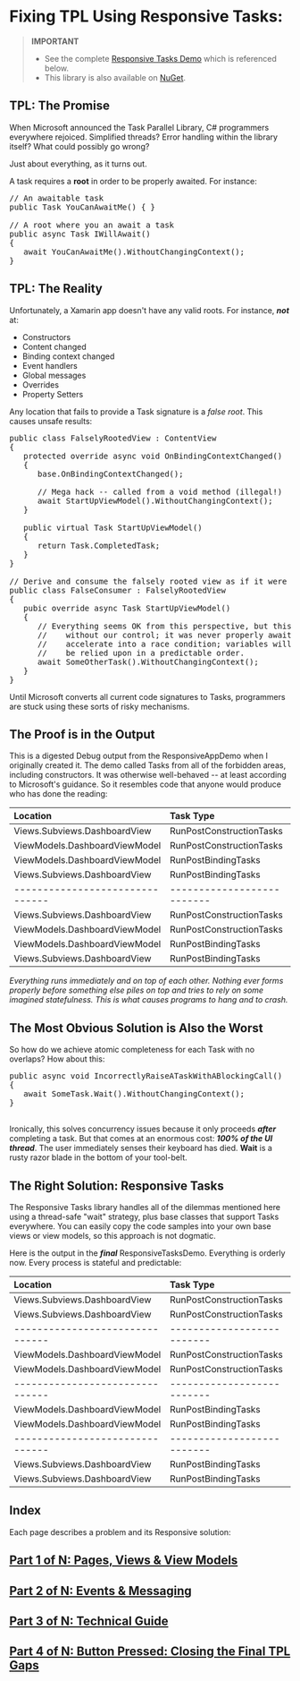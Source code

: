 
# Fixing TPL Using Responsive Tasks:

>**IMPORTANT**
>* See the complete [Responsive Tasks Demo](https://github.com/marcusts/Com.MarcusTS.ResponsiveTasksDemo) which is referenced below.
>* This library is also available on [NuGet](https://www.nuget.org/packages/Com.MarcusTS.ResponsiveTasks).


## TPL: The Promise

When Microsoft announced the Task Parallel Library, C# programmers everywhere rejoiced.  Simplified threads?  Error handling within the library itself?  What could possibly go wrong?

Just about everything, as it turns out.

A task requires a **root** in order to be properly awaited.  For instance:

<pre class="prettyprint lang-C#" data-start-line="1" data-visibility="visible" data-highlight="" data-caption="">
// An awaitable task
public Task YouCanAwaitMe() { }

// A root where you an await a task
public async Task IWillAwait()
{
   await YouCanAwaitMe().WithoutChangingContext();
}
</pre>

## TPL: The Reality

Unfortunately, a Xamarin app doesn't have any valid roots.  For instance, ***not*** at:

* Constructors
* Content changed
* Binding context changed
* Event handlers
* Global messages
* Overrides
* Property Setters

Any location that fails to provide a Task signature is a *false root*. This causes unsafe results:

<pre class="prettyprint lang-C#" data-start-line="1" data-visibility="visible" data-highlight="" data-caption="">
public class FalselyRootedView : ContentView
{
   protected override async void OnBindingContextChanged()
   {
      base.OnBindingContextChanged();
      
      // Mega hack -- called from a void method (illegal!)
      await StartUpViewModel().WithoutChangingContext();
   }
   
   public virtual Task StartUpViewModel()
   {
      return Task.CompletedTask;
   }
}

// Derive and consume the falsely rooted view as if it were valid
public class FalseConsumer : FalselyRootedView
{
   pubic override async Task StartUpViewModel()
   {
      // Everything seems OK from this perspective, but this task can proceed at any time and 
      //    without our control; it was never properly awaited.  Anything relying on it will 
      //    accelerate into a race condition; variables will not be set on time; nothing can 
      //    be relied upon in a predictable order.
      await SomeOtherTask().WithoutChangingContext();
   }
}
</pre>

Until Microsoft converts all current code signatures to Tasks, programmers are stuck using these sorts of risky mechanisms.

## The Proof is in the Output

This is a digested Debug output from the ResponsiveAppDemo when I originally created it. The demo called Tasks from all of the forbidden areas, including constructors. It was otherwise well-behaved -- at least according to Microsoft's guidance.  So it resembles code that anyone would produce who has done the reading:

| Location                      | Task Type                | First/Last |
| :---                          | :---                     | :---       |
| Views.Subviews.DashboardView  | RunPostConstructionTasks | FIRST	|
| ViewModels.DashboardViewModel | RunPostConstructionTasks | FIRST	|
| ViewModels.DashboardViewModel | RunPostBindingTasks      | FIRST	|
| Views.Subviews.DashboardView  | RunPostBindingTasks      | FIRST	|
|-------------------------------|--------------------------|------------|
| Views.Subviews.DashboardView  | RunPostConstructionTasks | LAST	|
| ViewModels.DashboardViewModel | RunPostConstructionTasks | LAST	| 
| ViewModels.DashboardViewModel | RunPostBindingTasks      | LAST	| 
| Views.Subviews.DashboardView  | RunPostBindingTasks      | LAST	|

*Everything runs immediately and on top of each other.  Nothing ever forms properly before something else piles on top and tries to rely on some imagined statefulness. This is what causes programs to hang and to crash.*

## The Most Obvious Solution is Also the Worst

So how do we achieve atomic completeness for each Task with no overlaps?  How about this:

<pre class="prettyprint lang-C#" data-start-line="1" data-visibility="visible" data-highlight="" data-caption="">
public async void IncorrectlyRaiseATaskWithABlockingCall()
{
   await SomeTask.Wait().WithoutChangingContext();
}

</pre>

Ironically, this solves concurrency issues because it only proceeds ***after*** completing a task.  But that comes at an enormous cost: ***100% of the UI thread***. The user immediately senses their keyboard has died. **Wait** is a rusty razor blade in the bottom of your tool-belt.

## The Right Solution: Responsive Tasks

The Responsive Tasks library handles all of the dilemmas mentioned here using a thread-safe "wait" strategy, plus base classes that support Tasks everywhere.  You can easily copy the code samples into your own base views or view models, so this approach is not dogmatic.

Here is the output in the ***final*** ResponsiveTasksDemo. Everything is orderly now.  Every process is stateful and predictable:

| Location                      | Task Type                | First/Last |
| :---                          | :---                     | :---       |
| Views.Subviews.DashboardView  | RunPostConstructionTasks | FIRST	|
| Views.Subviews.DashboardView  | RunPostConstructionTasks | LAST	|
|-------------------------------|--------------------------|------------|
| ViewModels.DashboardViewModel | RunPostConstructionTasks | FIRST	|
| ViewModels.DashboardViewModel | RunPostConstructionTasks | LAST	| 
|-------------------------------|--------------------------|------------|
| ViewModels.DashboardViewModel | RunPostBindingTasks      | FIRST	|
| ViewModels.DashboardViewModel | RunPostBindingTasks      | LAST	| 
|-------------------------------|--------------------------|------------|
| Views.Subviews.DashboardView  | RunPostBindingTasks      | FIRST	|
| Views.Subviews.DashboardView  | RunPostBindingTasks      | LAST	|

## Index

Each page describes a problem and its Responsive solution:

## [Part 1 of N: Pages, Views & View Models](https://github.com/marcusts/Com.MarcusTS.ResponsiveTasksDemo/blob/main/ResponsiveTasksDemo_1.md)
## [Part 2 of N: Events & Messaging](https://github.com/marcusts/Com.MarcusTS.ResponsiveTasksDemo/blob/main/ResponsiveTasksDemo_2.md)
## [Part 3 of N: Technical Guide](https://github.com/marcusts/Com.MarcusTS.ResponsiveTasksDemo/blob/main/ResponsiveTasksDemo_3.md)
## [Part 4 of N: Button Pressed: Closing the Final TPL Gaps](https://github.com/marcusts/Com.MarcusTS.ResponsiveTasksDemo/blob/main/ResponsiveTasksDemo_4.md)